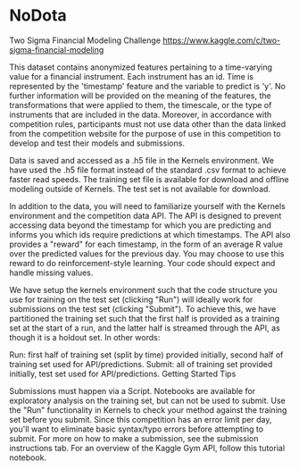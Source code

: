 # NoDota
Two Sigma Financial Modeling Challenge
https://www.kaggle.com/c/two-sigma-financial-modeling


This dataset contains anonymized features pertaining to a time-varying value for a financial instrument. Each instrument has an id. Time is represented by the 'timestamp' feature and the variable to predict is 'y'. No further information will be provided on the meaning of the features, the transformations that were applied to them, the timescale, or the type of instruments that are included in the data. Moreover, in accordance with competition rules, participants must not use data other than the data linked from the competition website for the purpose of use in this competition to develop and test their models and submissions.

Data is saved and accessed as a .h5 file in the Kernels environment. We have used the .h5 file format instead of the standard .csv format to achieve faster read speeds. The training set file is available for download and offline modeling outside of Kernels. The test set is not available for download.

In addition to the data, you will need to familiarize yourself with the Kernels environment and the competition data API. The API is designed to prevent accessing data beyond the timestamp for which you are predicting and informs you which ids require predictions at which timestamps. The API also provides a "reward" for each timestamp, in the form of an average R value over the predicted values for the previous day. You may choose to use this reward to do reinforcement-style learning. Your code should expect and handle missing values.

We have setup the kernels environment such that the code structure you use for training on the test set (clicking "Run") will ideally work for submissions on the test set (clicking "Submit"). To achieve this, we have partitioned the training set such that the first half is provided as a training set at the start of a run, and the latter half is streamed through the API, as though it is a holdout set. In other words:

Run: first half of training set (split by time) provided initially, second half of training set used for API/predictions.
Submit: all of training set provided initially, test set used for API/predictions.
Getting Started Tips

Submissions must happen via a Script. Notebooks are available for exploratory analysis on the training set, but can not be used to submit.
Use the "Run" functionality in Kernels to check your method against the training set before you submit. Since this competition has an error limit per day, you'll want to eliminate basic syntax/typo errors before attempting to submit.
For more on how to make a submission, see the submission instructions tab. For an overview of the Kaggle Gym API, follow this tutorial notebook.
